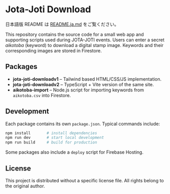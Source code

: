 # Jota-Joti Download
日本語版 README は [README.ja.md](README.ja.md) をご覧ください。

This repository contains the source code for a small web app and supporting scripts used during JOTA-JOTI events. Users can enter a secret *aikotoba* (keyword) to download a digital stamp image. Keywords and their corresponding images are stored in Firestore.

## Packages

- **jota-joti-downloadv1** – Tailwind based HTML/CSS/JS implementation.
- **jota-joti-downloadv2** – TypeScript + Vite version of the same site.
- **aikotoba-import** – Node.js script for importing keywords from `aikotoba.csv` into Firestore.

## Development

Each package contains its own `package.json`. Typical commands include:

```bash
npm install       # install dependencies
npm run dev       # start local development
npm run build     # build for production
```

Some packages also include a `deploy` script for Firebase Hosting.

## License

This project is distributed without a specific license file. All rights belong to the original author.

